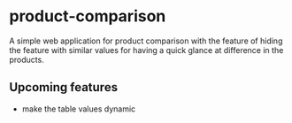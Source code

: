 # product-comparison

A simple web application for product comparison with the feature of hiding the feature with similar values for having a quick glance at difference in the products.

## Upcoming features

* make the table values dynamic
